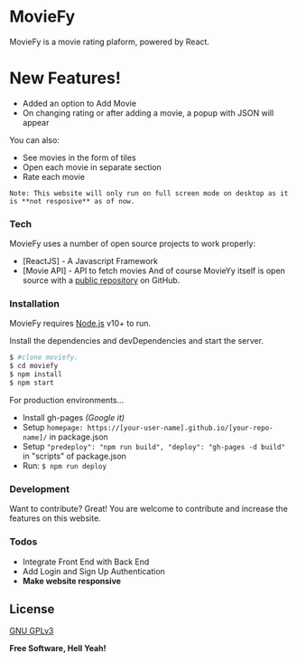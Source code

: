 # MovieFy

MovieFy is a movie rating plaform, powered by React.

# New Features!

  - Added an option to Add Movie
  - On changing rating or after adding a movie, a popup with JSON will appear

You can also:
  - See movies in the form of tiles
  - Open each movie in separate section
  - Rate each movie

`Note: This website will only run on full screen mode on desktop as it is **not resposive** as of now.`

### Tech

MovieFy uses a number of open source projects to work properly:

* [ReactJS] - A Javascript Framework
* [Movie API] - API to fetch movies
And of course MovieYy itself is open source with a [public repository][dill]
 on GitHub.

### Installation

MovieFy requires [Node.js](https://nodejs.org/) v10+ to run.

Install the dependencies and devDependencies and start the server.

```sh
$ #clone moviefy.
$ cd moviefy
$ npm install
$ npm start
```

For production environments...

 - Install gh-pages *(Google it)*
 - Setup ```homepage: https://[your-user-name].github.io/[your-repo-name]/``` in package.json
 - Setup ```"predeploy": "npm run build", "deploy": "gh-pages -d build"``` in "scripts" of package.json 
 - Run: ```$ npm run deploy```


### Development

Want to contribute? Great!
You are welcome to contribute and increase the features on this website.

### Todos

 - Integrate Front End with Back End
 - Add Login and Sign Up Authentication
 - **Make website responsive**

License
----

[GNU GPLv3](https://www.gnu.org/licenses/gpl-3.0.en.html)


**Free Software, Hell Yeah!**

[//]: # (These are reference links used in the body of this note and get stripped out when the markdown processor does its job. There is no need to format nicely because it shouldn't be seen. Thanks SO - http://stackoverflow.com/questions/4823468/store-comments-in-markdown-syntax)


   [dill]: <https://github.com/b30wulffz/moviefy>
